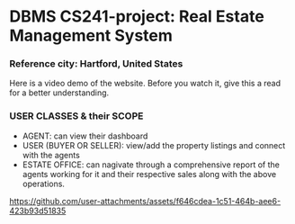 # DBMS CS241-project: Real Estate Management System
### Reference city: Hartford, United States

Here is a video demo of the website. Before you watch it, give this a read for a better understanding.

### USER CLASSES & their SCOPE
 - AGENT: can view their dashboard 
 - USER (BUYER OR SELLER): view/add the property listings and connect with the agents
 - ESTATE OFFICE: can nagivate through a comprehensive report of the agents working for it and their respective sales along with the above operations.

https://github.com/user-attachments/assets/f646cdea-1c51-464b-aee6-423b93d51835



